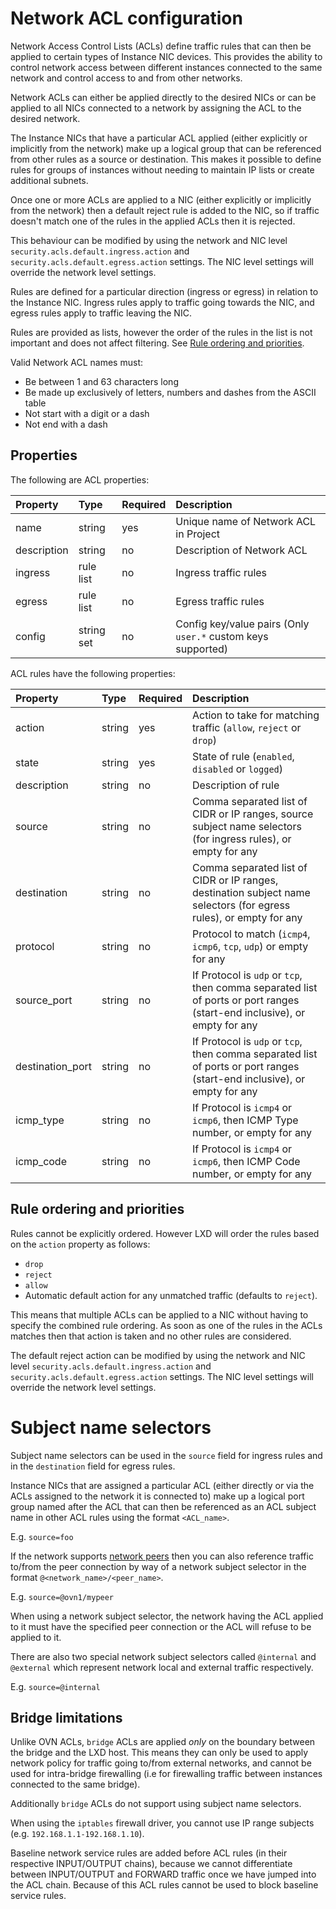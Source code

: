 # Network ACL configuration

Network Access Control Lists (ACLs) define traffic rules that can then be applied to certain types of Instance NIC devices.
This provides the ability to control network access between different instances connected to the same network and
control access to and from other networks.

Network ACLs can either be applied directly to the desired NICs or can be applied to all NICs connected to a
network by assigning the ACL to the desired network.

The Instance NICs that have a particular ACL applied (either explicitly or implicitly from the network) make up a
logical group that can be referenced from other rules as a source or destination. This makes it possible to define
rules for groups of instances without needing to maintain IP lists or create additional subnets.

Once one or more ACLs are applied to a NIC (either explicitly or implicitly from the network) then a default reject
rule is added to the NIC, so if traffic doesn't match one of the rules in the applied ACLs then it is rejected.

This behaviour can be modified by using the network and NIC level `security.acls.default.ingress.action` and
`security.acls.default.egress.action` settings. The NIC level settings will override the network level settings.

Rules are defined for a particular direction (ingress or egress) in relation to the Instance NIC.
Ingress rules apply to traffic going towards the NIC, and egress rules apply to traffic leaving the NIC.

Rules are provided as lists, however the order of the rules in the list is not important and does not affect
filtering. See [Rule ordering and priorities](#rule-ordering-and-priorities).

Valid Network ACL names must:

- Be between 1 and 63 characters long
- Be made up exclusively of letters, numbers and dashes from the ASCII table
- Not start with a digit or a dash
- Not end with a dash

## Properties
The following are ACL properties:


Property         | Type       | Required | Description
:--              | :--        | :--      | :--
name             | string     | yes      | Unique name of Network ACL in Project
description      | string     | no       | Description of Network ACL
ingress          | rule list  | no       | Ingress traffic rules
egress           | rule list  | no       | Egress traffic rules
config           | string set | no       | Config key/value pairs (Only `user.*` custom keys supported)

ACL rules have the following properties:

Property          | Type       | Required | Description
:--               | :--        | :--      | :--
action            | string     | yes      | Action to take for matching traffic (`allow`, `reject` or `drop`)
state             | string     | yes      | State of rule (`enabled`, `disabled` or `logged`)
description       | string     | no       | Description of rule
source            | string     | no       | Comma separated list of CIDR or IP ranges, source subject name selectors (for ingress rules), or empty for any
destination       | string     | no       | Comma separated list of CIDR or IP ranges, destination subject name selectors (for egress rules), or empty for any
protocol          | string     | no       | Protocol to match (`icmp4`, `icmp6`, `tcp`, `udp`) or empty for any
source\_port      | string     | no       | If Protocol is `udp` or `tcp`, then comma separated list of ports or port ranges (start-end inclusive), or empty for any
destination\_port | string     | no       | If Protocol is `udp` or `tcp`, then comma separated list of ports or port ranges (start-end inclusive), or empty for any
icmp\_type        | string     | no       | If Protocol is `icmp4` or `icmp6`, then ICMP Type number, or empty for any
icmp\_code        | string     | no       | If Protocol is `icmp4` or `icmp6`, then ICMP Code number, or empty for any

## Rule ordering and priorities

Rules cannot be explicitly ordered. However LXD will order the rules based on the `action` property as follows:

 - `drop`
 - `reject`
 - `allow`
 - Automatic default action for any unmatched traffic (defaults to `reject`).

This means that multiple ACLs can be applied to a NIC without having to specify the combined rule ordering.
As soon as one of the rules in the ACLs matches then that action is taken and no other rules are considered.

The default reject action can be modified by using the network and NIC level `security.acls.default.ingress.action`
and `security.acls.default.egress.action` settings. The NIC level settings will override the network level settings.

# Subject name selectors

Subject name selectors can be used in the `source` field for ingress rules and in the `destination` field for
egress rules.

Instance NICs that are assigned a particular ACL (either directly or via the ACLs assigned to the network it is
connected to) make up a logical port group named after the ACL that can then be referenced as an ACL subject name
in other ACL rules using the format `<ACL_name>`.

E.g. `source=foo`

If the network supports [network peers](network-peers.md) then you can also reference traffic to/from the peer
connection by way of a network subject selector in the format `@<network_name>/<peer_name>`.

E.g. `source=@ovn1/mypeer`

When using a network subject selector, the network having the ACL applied to it must have the specified peer
connection or the ACL will refuse to be applied to it.

There are also two special network subject selectors called `@internal` and `@external` which represent network
local and external traffic respectively.

E.g. `source=@internal`

## Bridge limitations

Unlike OVN ACLs, `bridge` ACLs are applied *only* on the boundary between the bridge and the LXD host.
This means they can only be used to apply network policy for traffic going to/from external networks, and cannot be
used for intra-bridge firewalling (i.e for firewalling traffic between instances connected to the same bridge).

Additionally `bridge` ACLs do not support using subject name selectors.

When using the `iptables` firewall driver, you cannot use IP range subjects (e.g. `192.168.1.1-192.168.1.10`).

Baseline network service rules are added before ACL rules (in their respective INPUT/OUTPUT chains), because we
cannot differentiate between INPUT/OUTPUT and FORWARD traffic once we have jumped into the ACL chain. Because of
this ACL rules cannot be used to block baseline service rules.
